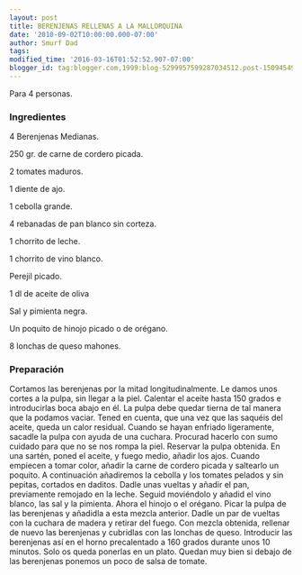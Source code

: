 ```yaml
---
layout: post
title: BERENJENAS RELLENAS A LA MALLORQUINA
date: '2010-09-02T10:00:00.000-07:00'
author: Smurf Dad
tags: 
modified_time: '2016-03-16T01:52:52.907-07:00'
blogger_id: tag:blogger.com,1999:blog-5299957599287034512.post-1509454947465198526
---
```


Para 4 personas.

<h3>Ingredientes</h3>

4 Berenjenas Medianas.

250 gr. de carne de cordero picada.

2 tomates maduros.

1 diente de ajo.

1 cebolla grande.

4 rebanadas de pan blanco sin corteza.

1 chorrito de leche.

1 chorrito de vino blanco.

Perejil picado.

1 dl de aceite de oliva

Sal y pimienta negra.

Un poquito de hinojo picado o de orégano.

8 lonchas de queso mahones.

<h3>Preparación</h3>

Cortamos las berenjenas por la mitad longitudinalmente. Le damos unos cortes a la pulpa, sin llegar a la piel. Calentar el aceite hasta 150 grados e introducirlas boca abajo en él. La pulpa debe quedar tierna de tal manera que la podamos vaciar. Tened en cuenta, que una vez que las saquéis del aceite, queda un calor residual. Cuando se hayan enfriado ligeramente, sacadle la pulpa con ayuda de una cuchara. Procurad hacerlo con sumo cuidado para que no se nos rompa la piel. Reservar la pulpa obtenida. En una sartén, poned el aceite, y fuego medio, añadir los ajos. Cuando empiecen a tomar color, añadir la carne de cordero picada y saltearlo un poquito. A continuación añadiremos la cebolla y los tomates pelados y sin pepitas, cortados en daditos. Dadle unas vueltas y añadir el pan, previamente remojado en la leche. Seguid moviéndolo y añadid el vino blanco, las sal y la pimienta. Ahora el hinojo o el orégano. Picar la pulpa de las berenjenas y añadidla a esta mezcla anterior. Dadle un par de vueltas con la cuchara de madera y retirar del fuego. Con mezcla obtenida, rellenar de nuevo las berenjenas y cubridlas con las lonchas de queso. Introducir las berenjenas así en el horno precalentado a 160 grados durante unos 10 minutos. Solo os queda ponerlas en un plato. Quedan muy bien si debajo de las berenjenas ponemos un poco de salsa de tomate.

